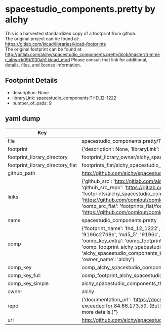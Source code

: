 # spacestudio_components.pretty by alchy  
This is a harvested standardized copy of a footprint from github.  
The original project can be found at:  
https://gitlab.com/kicad/libraries/kicad-footprints  
The original footprint can be found at:
http://gitlab.com/alchy/spacestudio_components.pretty/blob/master/trimmer_alps-rk09k1130ah1.kicad_mod
Please consult that link for additional, details, files, and license information.  
## Footprint Details
* description: None  
* libraryLink: spacestudio_components:THD_12-1222  
* number_of_pads: 9  
## yaml dump  
| Key | Value |  
| --- | --- |  
| file | spacestudio_components.pretty/THD_12-1222.kicad_mod |  
| footprint | {'description': None, 'libraryLink': 'spacestudio_components:THD_12-1222', 'number_of_pads': 9} |  
| footprint_library_directory | footprint_library_owner/alchy_spacestudio_components.pretty |  
| footprint_library_directory_flat | footprints_flat/alchy_spacestudio_components_thd_12_1222/working |  
| github_path | http://github.com/alchy/spacestudio_components.pretty/blob/master/THD_12-1222.kicad_mod |  
| links | {'github_src': 'http://gitlab.com/alchy/spacestudio_components.pretty/blob/master/trimmer_alps-rk09k1130ah1.kicad_mod', 'github_src_repo': 'https://gitlab.com/kicad/libraries/kicad-footprints', 'oomp_bot': 'footprints/alchy_spacestudio_components_thd_12_1222/working', 'oomp_bot_github': 'https://github.com/oomlout/oomlout_oomp_footprint_bot/tree/main/footprints/alchy_spacestudio_components_thd_12_1222/working', 'oomp_src_flat': 'footprints_flat/footprints_flat/alchy_spacestudio_components_thd_12_1222/working', 'oomp_src_flat_github': 'https://github.com/oomlout/oomlout_oomp_footprint_src/tree/main/footprints_flat/alchy_spacestudio_components_thd_12_1222/working'} |  
| name | spacestudio_components.pretty |  
| oomp | {'footprint_name': 'thd_12_1222', 'library_name': 'spacestudio_components', 'md5': '9196c27d8e8573f1df91f7eb099147ff', 'md5_10': '9196c27d8e', 'md5_5': '9196c', 'md5_6': '9196c2', 'oomp_key': 'oomp_alchy_spacestudio_components_thd_12_1222', 'oomp_key_extra': 'oomp_footprint_alchy_spacestudio_components_thd_12_1222', 'oomp_key_full': 'oomp_footprint_alchy_spacestudio_components_thd_12_1222_9196c2', 'oomp_key_simple': 'alchy_spacestudio_components_thd_12_1222', 'original_filename': 'spacestudio_components.pretty/THD_12-1222.kicad_mod', 'owner_name': 'alchy'} |  
| oomp_key | oomp_alchy_spacestudio_components_thd_12_1222 |  
| oomp_key_full | oomp_footprint_alchy_spacestudio_components_thd_12_1222 |  
| oomp_key_simple | alchy_spacestudio_components_thd_12_1222 |  
| owner | alchy |  
| repo | {'documentation_url': 'https://docs.github.com/rest/overview/resources-in-the-rest-api#rate-limiting', 'message': "API rate limit exceeded for 84.66.173.59. (But here's the good news: Authenticated requests get a higher rate limit. Check out the documentation for more details.)"} |  
| url | http://github.com/alchy/spacestudio_components.pretty |  

